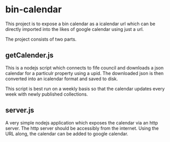# bin-calendar

This project is to expose a bin calendar as a icalendar url which can be directly imported into the likes of google calendar using just a url.

The project consists of two parts.

## getCalender.js

This is a nodejs script which connects to fife council and downloads a json calendar for a particulr property using a upid. The downloaded json is then converted into an icalendar format and saved to disk.

This script is best run on a weekly basis so that the calendar updates every week with newly published collections.

## server.js

A very simple nodejs application which exposes the calendar via an http server. The http server should be accessibly from the internet. Using the URL along, the calendar can be added to google calendar.

